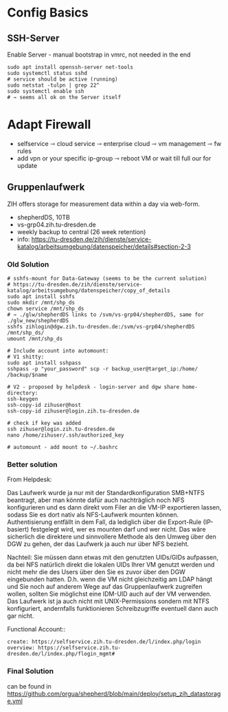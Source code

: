 # Config Basics

## SSH-Server

Enable Server - manual bootstrap in vmrc, not needed in the end

```Shell
sudo apt install openssh-server net-tools
sudo systemctl status sshd
# service should be active (running)
sudo netstat -tulpn | grep 22^
sudo systemctl enable ssh
# ⇾ seems all ok on the Server itself
```

# Adapt Firewall

- selfservice ⇾ cloud service ⇾ enterprise cloud ⇾ vm management ⇾ fw rules
- add vpn or your specific ip-group ⇾ reboot VM or wait till full our for update





## Gruppenlaufwerk

ZIH offers storage for measurement data within a day via web-form.

- shepherdDS, 10TB
- vs-grp04.zih.tu-dresden.de
- weekly backup to central (26 week retention)
- info: https://tu-dresden.de/zih/dienste/service-katalog/arbeitsumgebung/datenspeicher/details#section-2-3

### Old Solution

```Shell
# sshfs-mount for Data-Gateway (seems to be the current solution)
# https://tu-dresden.de/zih/dienste/service-katalog/arbeitsumgebung/datenspeicher/copy_of_details
sudo apt install sshfs
sudo mkdir /mnt/shp_ds
chown service /mnt/shp_ds
# ⇾ ./glw/shepherdDS links to /svm/vs-grp04/shepherdDS, same for ./glw_new/shepherdDS
sshfs zihlogin@dgw.zih.tu-dresden.de:/svm/vs-grp04/shepherdDS /mnt/shp_ds/
umount /mnt/shp_ds

# Include account into automount:
# V1 shitty:
sudo apt install sshpass
sshpass -p "your_password" scp -r backup_user@target_ip:/home/ /backup/$name

# V2 - proposed by helpdesk - login-server and dgw share home-directory:
ssh-keygen
ssh-copy-id zihuser@host
ssh-copy-id zihuser@login.zih.tu-dresden.de

# check if key was added
ssh zihuser@login.zih.tu-dresden.de
nano /home/zihuser/.ssh/authorized_key

# automount - add mount to ~/.bashrc
```

### Better solution 

From Helpdesk:

Das Laufwerk wurde ja nur mit der Standardkonfiguration SMB+NTFS beantragt, aber man könnte dafür auch nachträglich noch NFS konfigurieren und es dann direkt vom Filer an die VM-IP exportieren lassen, sodass Sie es dort nativ als NFS-Laufwerk mounten können. Authentisierung entfällt in dem Fall, da lediglich über die Export-Rule (IP-basiert) festgelegt wird, wer es mounten darf und wer nicht.
Das wäre sicherlich die direktere und sinnvollere Methode als den Umweg über den DGW zu gehen, der das Laufwerk ja auch nur über NFS bezieht.

Nachteil: Sie müssen dann etwas mit den genutzten UIDs/GIDs aufpassen, da bei NFS natürlich direkt die lokalen UIDs Ihrer VM genutzt werden und nicht mehr die des Users über den Sie es zuvor über den DGW eingebunden hatten. D.h. wenn die VM nicht gleichzeitig am LDAP hängt und Sie noch auf anderem Wege auf das Gruppenlaufwerk zugreifen wollen, sollten Sie möglichst eine IDM-UID auch auf der VM verwenden.
Das Laufwerk ist ja auch nicht mit UNIX-Permissions sondern mit NTFS konfiguriert, andernfalls funktionieren Schreibzugriffe eventuell dann auch gar nicht.

Functional Account::

    create: https://selfservice.zih.tu-dresden.de/l/index.php/login
    overview: https://selfservice.zih.tu-dresden.de/l/index.php/flogin_mgmt#

### Final Solution

can be found in https://github.com/orgua/shepherd/blob/main/deploy/setup_zih_datastorage.yml
